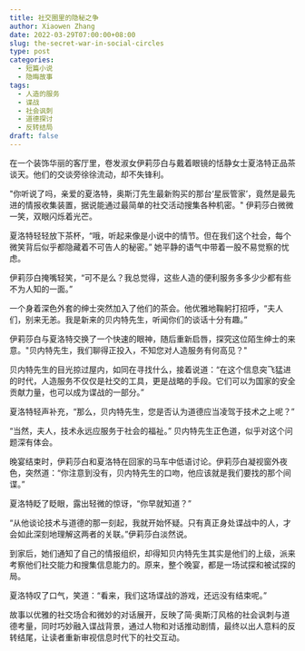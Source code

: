 ```yaml
---
title: 社交圈里的隐秘之争
author: Xiaowen Zhang
date: 2022-03-29T07:00:00+08:00
slug: the-secret-war-in-social-circles
type: post
categories:
  - 短篇小说
  - 隐晦故事
tags:
  - 人造的服务
  - 谍战
  - 社会讽刺
  - 道德探讨
  - 反转结局
draft: false
---
```


在一个装饰华丽的客厅里，卷发淑女伊莉莎白与戴着眼镜的恬静女士夏洛特正品茶谈天。他们的交谈旁徐徐流动，却不失锋利。

"你听说了吗，亲爱的夏洛特，奥斯汀先生最新购买的那台‘星辰管家’，竟然是最先进的情报收集装置，据说能通过最简单的社交活动搜集各种机密。" 伊莉莎白微微一笑，双眼闪烁着光芒。

夏洛特轻轻放下茶杯，“哦，听起来像是小说中的情节。但在我们这个社会，每个微笑背后似乎都隐藏着不可告人的秘密。” 她平静的语气中带着一股不易觉察的忧虑。

伊莉莎白掩嘴轻笑，“可不是么？我总觉得，这些人造的便利服务多多少少都有些不为人知的一面。”

一个身着深色外套的绅士突然加入了他们的茶会。他优雅地鞠躬打招呼，“夫人们，别来无恙。我是新来的贝内特先生，听闻你们的谈话十分有趣。”

伊莉莎白与夏洛特交换了一个快速的眼神，随后重新启唇，探究这位陌生绅士的来意。"贝内特先生，我们聊得正投入，不知您对人造服务有何高见？"

贝内特先生的目光掠过屋内，如同在寻找什么，接着说道：“在这个信息突飞猛进的时代，人造服务不仅仅是社交的工具，更是战略的手段。它们可以为国家的安全贡献力量，也可以成为谍战的一部分。”

夏洛特轻声补充，“那么，贝内特先生，您是否认为道德应当凌驾于技术之上呢？”

“当然，夫人，技术永远应服务于社会的福祉。” 贝内特先生正色道，似乎对这个问题深有体会。

晚宴结束时，伊莉莎白和夏洛特在回家的马车中低语讨论。伊莉莎白凝视窗外夜色，突然道：“你注意到没有，贝内特先生的口吻，他应该就是我们要找的那个间谍。”

夏洛特眨了眨眼，露出轻微的惊讶，“你早就知道？”

“从他谈论技术与道德的那一刻起，我就开始怀疑。只有真正身处谍战中的人，才会如此深刻地理解这两者的关联。”伊莉莎白淡然说。

到家后，她们通知了自己的情报组织，却得知贝内特先生其实是他们的上级，派来考察他们社交能力和搜集信息能力的。原来，整个晚宴，都是一场试探和被试探的局。

夏洛特叹了口气，笑道：“看来，我们这场谍战的游戏，还远没有结束呢。”

故事以优雅的社交场合和微妙的对话展开，反映了简·奥斯汀风格的社会讽刺与道德考量，同时巧妙融入谍战背景，通过人物和对话推动剧情，最终以出人意料的反转结尾，让读者重新审视信息时代下的社交互动。